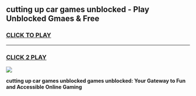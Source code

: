 
## cutting up car games unblocked - Play Unblocked Gmaes & Free
<h3>
<a href="https://news.freeplayer.one?title=cutting_up_car_games_unblocked&ref=23F">CLICK TO PLAY</a></h3>
<hr>

<h3>
<a href="https://news.freeplayer.one?title=cutting_up_car_games_unblocked&ref=23F">CLICK 2 PLAY</a>
  
</h3>

<a href="https://news.freeplayer.one?title=cutting_up_car_games_unblocked&ref=23F/"><img src="https://clearcache.store/games.png"></a>


**cutting up car games unblocked games unblocked: Your Gateway to Fun and Accessible Online Gaming**
